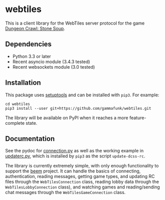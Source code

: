 webtiles
========

This is a client library for the WebTiles server protocol for the game
[Dungeon Crawl: Stone Soup](http://crawl.develz.org/).

Dependencies
------------

* Python 3.3 or later
* Recent asyncio module (3.4.3 tested)
* Recent websockets module (3.0 tested)

Installation
------------

This package uses [setuptools](http://pythonhosted.org/setuptools) and can be
installed with `pip3`. For example:

    cd webtiles
    pip3 install --user git+https://github.com/gammafunk/webtiles.git

The library will be available on PyPI when it reaches a more feature-complete
state.

Documentation
-------------

See the pydoc for [connection.py](webtiles/connection.py) as well as the
working example in [updaterc.py](webtiles/updaterc.py), which is installed by
`pip3` as the script `update-dcss-rc`.

The library is currently extremely simple, with only enough functionality to
support the [beem](https://github.com/gammafunk/beem) project. It can handle
the basics of connecting, authentication, reading messages, getting game types,
and updating RC files through the `WebTilesConnection` class, reading lobby
data through the `WebTilesLobbyConnection` class), and watching games and
reading/sending chat messages through the `WebTilesGameConnection` class.
